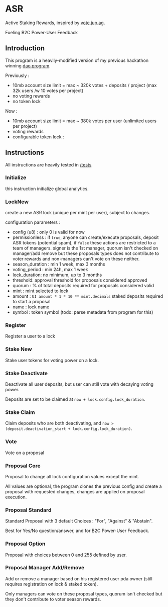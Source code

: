 # ASR

Active Staking Rewards, inspired by [vote.jup.ag](https://vote.jup.ag/).

Fueling B2C Power-User Feedback

## Introduction

This program is a heavily-modified version of my previous hackathon winning [dao program](https://github.com/mael-bomane/dao).

Previously : 
- 10mb account size limit = max ~ 320k votes + deposits / project (max 32k users /w 10 votes per project)
- no voting rewards
- no token lock

Now :
- 10mb account size limit = max ~ 380k votes per user (unlimited users per project)
- voting rewards
- configurable token lock :

## Instructions

All instructions are heavily tested in [/tests]('/tests/asr.ts')

### Initialize

this instruction initialize global analytics.

### LockNew

create a new ASR lock (unique per mint per user), subject to changes.

configuration parameters :

- config (u8) : only 0 is valid for now
- permissionless : if `true`, anyone can create/execute proposals, deposit ASR tokens (potential spam), if `false` these actions are restricted to a team of managers. signer is the 1st manager, quorum isn't checked on manager/add remove but these proposals types does not contribute to voter rewards and non-managers can't vote on these neither.
- season_duration : min 1 week, max 3 months
- voting_period : min 24h, max 1 week
- lock_duration: no minimum, up to 3 months
- threshold: approval threshold for proposals considered approved
- quorum : % of total deposits required for proposals considered valid
- mint : mint selected to lock
- amount : `UI amount * 1 * 10 ** mint.decimals` staked deposits required to start a proposal
- name : lock name
- symbol : token symbol (todo: parse metadata from program for this)

### Register

Register a user to a lock

### Stake New 

Stake user tokens for voting power on a lock.

### Stake Deactivate 

Deactivate all user deposits, but user can still vote with decaying voting power.

Deposits are set to be claimed at `now + lock.config.lock_duration`.

### Stake Claim 

Claim deposits who are both deactivating, and `now > (deposit.deactivation_start + lock.config.lock_duration)`.

### Vote

Vote on a proposal

### Proposal Core

Proposal to change all lock configuration values except the mint.

All values are optional, the program clones the previous config and create a proposal with requested changes, changes are applied on proposal execution.

### Proposal Standard

Standard Proposal with 3 default Choices : "For", "Against" & "Abstain".

Best for Yes/No question/answer, and for B2C Power-User Feedback.

### Proposal Option

Proposal with choices between 0 and 255 defined by user.

### Proposal Manager Add/Remove

Add or remove a manager based on his registered user pda owner (still requires registration on lock & staked token).

Only managers can vote on these proposal types, quorum isn't checked but they don't contribute to voter season rewards.
